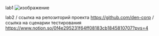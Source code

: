 lab1
![изображение](https://github.com/lizik1/DevManagment/assets/95589734/c01aabf7-1bf4-40c3-b399-cd375d8fcdd4)

lab2 /
ссылка на репозиторий проекта https://github.com/den-corp /
ссылка на сценарии тестирования https://www.notion.so/0f4e295231f64ff08183cb1845810707?pvs=4
